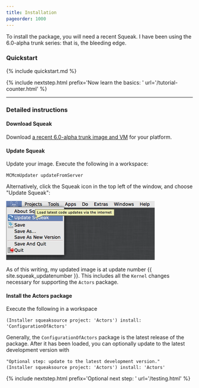 ```yaml
---
title: Installation
pageorder: 1000
---
```


To install the package, you will need a recent Squeak. I have been
using the 6.0-alpha trunk series: that is, the bleeding edge.

### Quickstart

{% include quickstart.md %}

{% include nextstep.html prefix='Now learn the basics: ' url='/tutorial-counter.html' %}

---

### Detailed instructions

#### Download Squeak

Download
[a recent 6.0-alpha trunk image and VM](http://files.squeak.org/6.0alpha/Squeak6.0alpha-17606-32bit/)
for your platform.

#### Update Squeak

Update your image. Execute the following in a workspace:

```smalltalk
MCMcmUpdater updateFromServer
```

Alternatively, click the Squeak icon in the top left of the window,
and choose "Update Squeak":

![Squeak update menu item](img/squeak-update.png)

As of this writing, my updated image is at update number {{ site.squeak_updatenumber }}. This
includes all the `Kernel` changes necessary for supporting the
`Actors` package.

#### Install the Actors package

Execute the following in a workspace

```smalltalk
(Installer squeaksource project: 'Actors') install: 'ConfigurationOfActors'
```

Generally, the `ConfigurationOfActors` package is the latest release
of the package. After it has been loaded, you can optionally update to
the latest development version with

```smalltalk
"Optional step: update to the latest development version."
(Installer squeaksource project: 'Actors') install: 'Actors'
```

{% include nextstep.html prefix='Optional next step: ' url='/testing.html' %}

